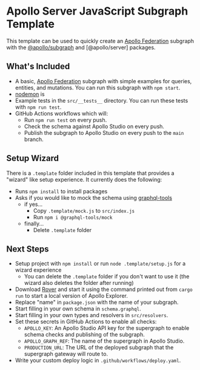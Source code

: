 # Apollo Server JavaScript Subgraph Template

This template can be used to quickly create an [Apollo Federation] subgraph with the [@apollo/subgraph] and [@apollo/server] packages.

## What's Included

- A basic, [Apollo Federation] subgraph with simple examples for queries, entities, and mutations. You can run this subgraph with `npm start`.
- [nodemon] is 
- Example tests in the `src/__tests__` directory. You can run these tests with `npm run test`.
- GitHub Actions workflows which will:
  - Run `npm run test` on every push.
  - Check the schema against Apollo Studio on every push.
  - Publish the subgraph to Apollo Studio on every push to the `main` branch.

## Setup Wizard

There is a `.template` folder included in this template that provides a "wizard" like setup experience. It currently does the following:

- Runs `npm install` to install packages
- Asks if you would like to mock the schema using [graphql-tools]
  - if yes...
    - Copy `.template/mock.js` to `src/index.js`
    - Run `npm i @graphql-tools/mock`
  - finally...
    - Delete `.template` folder

## Next Steps

- Setup project with `npm install` or run `node .template/setup.js` for a wizard experience
  - You can delete the `.template` folder if you don't want to use it (the wizard also deletes the folder after running)
- Download [Rover] and start it using the command printed out from `cargo run` to start a local version of Apollo Explorer.
- Replace "name" in `package.json` with the name of your subgraph.
- Start filling in your own schema in `schema.graphql`.
- Start filling in your own types and resolvers in `src/resolvers`.
- Set these secrets in GitHub Actions to enable all checks:
  - `APOLLO_KEY`: An Apollo Studio API key for the supergraph to enable schema checks and publishing of the subgraph.
  - `APOLLO_GRAPH_REF`: The name of the supergraph in Apollo Studio.
  - `PRODUCTION_URL`: The URL of the deployed subgraph that the supergraph gateway will route to.
- Write your custom deploy logic in `.github/workflows/deploy.yaml`.

[apollo federation]: https://www.apollographql.com/docs/federation/
[apollo server]: https://www.apollographql.com/docs/apollo-server/
[@apollo/subgraph]: https://www.apollographql.com/docs/federation/subgraphs
[rover]: https://www.apollographql.com/docs/rover/
[nodemon]: https://www.npmjs.com/package/nodemon
[graphql-tools]: https://www.graphql-tools.com/docs/mocking